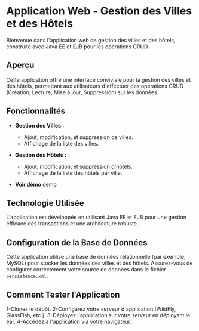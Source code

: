  # Application Web - Gestion des Villes et des Hôtels
Bienvenue dans l'application web de gestion des villes et des hôtels, construite avec Java EE et EJB pour les opérations CRUD.

## Aperçu
Cette application offre une interface conviviale pour la gestion des villes et des hôtels, permettant aux utilisateurs d'effectuer des opérations CRUD (Création, Lecture, Mise à jour, Suppression) sur les données.

## Fonctionnalités

- **Gestion des Villes :**
  - Ajout, modification, et suppression de villes.
  - Affichage de la liste des villes.

- **Gestion des Hôtels :**
  - Ajout, modification, et suppression d'hôtels.
  - Affichage de la liste des hôtels par ville.
- **Voir démo**
    [demo](https://github.com/karimaZr/gestion_ville/issues/1#issue-2024732807)

## Technologie Utilisée
L'application est développée en utilisant Java EE et EJB pour une gestion efficace des transactions et une architecture robuste.
## Configuration de la Base de Données
Cette application utilise une base de données relationnelle (par exemple, MySQL) pour stocker les données des villes et des hôtels. Assurez-vous de configurer correctement votre source de données dans le fichier `persistence.xml`.
## Comment Tester l'Application
1-Clonez le dépôt.
2-Configurez votre serveur d'application (WildFly, GlassFish, etc.).
3-Déployez l'application sur votre serveur en déployant le ear.
4-Accédez à l'application via votre navigateur.


